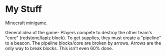 # My Stuff
Minecraft minigame.

General idea of the game-
Players compete to destroy the other team's "core" (redstone/lapiz block).
To get supplies, they must create a "pipeline" to a beacon.
The pipeline blocks/core are broken by arrows.
Arrows are the only way to break blocks.
This isn't even 60% done.
